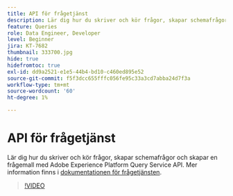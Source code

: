 ```yaml
---
title: API för frågetjänst
description: Lär dig hur du skriver och kör frågor, skapar schemafrågor och skapar en frågemall med Adobe Experience Platform Query Service API.
feature: Queries
role: Data Engineer, Developer
level: Beginner
jira: KT-7682
thumbnail: 333700.jpg
hide: true
hidefromtoc: true
exl-id: dd9a2521-e1e5-44b4-bd10-c460ed895e52
source-git-commit: f5f3dcc655fffc056fe95c33a3cd7abba24d7f3a
workflow-type: tm+mt
source-wordcount: '60'
ht-degree: 1%

---
```


# API för frågetjänst

Lär dig hur du skriver och kör frågor, skapar schemafrågor och skapar en frågemall med Adobe Experience Platform Query Service API. Mer information finns i [dokumentationen för frågetjänsten](https://experienceleague.adobe.com/docs/experience-platform/query/home.html?lang=sv).

>[!VIDEO](https://video.tv.adobe.com/v/333700?learn=on&enablevpops)
